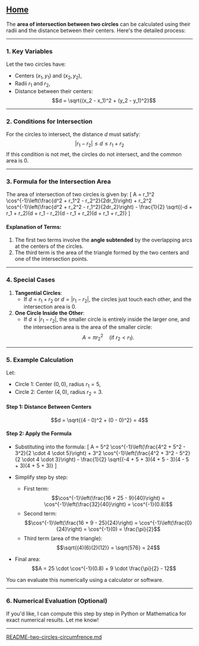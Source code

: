 [Home](https://t2m.io/VwvDcuw)
---

The **area of intersection between two circles** can be calculated using their radii and the distance between their centers. Here's the detailed process:

---

### **1. Key Variables**
Let the two circles have:
- Centers $(x_1, y_1)$ and $(x_2, y_2)$,
- Radii $r_1$ and $r_2$,
- Distance between their centers:
  $$d = \sqrt{(x_2 - x_1)^2 + (y_2 - y_1)^2}$$

---

### **2. Conditions for Intersection**
For the circles to intersect, the distance $d$ must satisfy:
$$|r_1 - r_2| \leq d \leq r_1 + r_2$$
If this condition is not met, the circles do not intersect, and the common area is $0$.

---

### **3. Formula for the Intersection Area**
The area of intersection of two circles is given by:
\[
A = r_1^2 \cos^{-1}\left(\frac{d^2 + r_1^2 - r_2^2}{2dr_1}\right) +
    r_2^2 \cos^{-1}\left(\frac{d^2 + r_2^2 - r_1^2}{2dr_2}\right) -
    \frac{1}{2} \sqrt{(-d + r_1 + r_2)(d + r_1 - r_2)(d - r_1 + r_2)(d + r_1 + r_2)}
\]

#### Explanation of Terms:
1. The first two terms involve the **angle subtended** by the overlapping arcs at the centers of the circles.
2. The third term is the area of the triangle formed by the two centers and one of the intersection points.

---

### **4. Special Cases**
1. **Tangential Circles**:
   - If $d = r_1 + r_2$ or $d = |r_1 - r_2|$, the circles just touch each other, and the intersection area is $0$.
2. **One Circle Inside the Other**:
   - If $d \leq |r_1 - r_2|$, the smaller circle is entirely inside the larger one, and the intersection area is the area of the smaller circle:
     $$A = \pi r_2^2 \quad \text{(if $r_2 < r_1$)}.$$

---

### **5. Example Calculation**
Let:
- Circle 1: Center $(0, 0)$, radius $r_1 = 5$,
- Circle 2: Center $(4, 0)$, radius $r_2 = 3$.

#### Step 1: Distance Between Centers
$$d = \sqrt{(4 - 0)^2 + (0 - 0)^2} = 4$$

#### Step 2: Apply the Formula
- Substituting into the formula:
  \[
  A = 5^2 \cos^{-1}\left(\frac{4^2 + 5^2 - 3^2}{2 \cdot 4 \cdot 5}\right) +
      3^2 \cos^{-1}\left(\frac{4^2 + 3^2 - 5^2}{2 \cdot 4 \cdot 3}\right) -
      \frac{1}{2} \sqrt{(-4 + 5 + 3)(4 + 5 - 3)(4 - 5 + 3)(4 + 5 + 3)}
  \]

- Simplify step by step:
  - First term:
    $$\cos^{-1}\left(\frac{16 + 25 - 9}{40}\right) = \cos^{-1}\left(\frac{32}{40}\right) = \cos^{-1}(0.8)$$
  - Second term:
    $$\cos^{-1}\left(\frac{16 + 9 - 25}{24}\right) = \cos^{-1}\left(\frac{0}{24}\right) = \cos^{-1}(0) = \frac{\pi}{2}$$
  - Third term (area of the triangle):
    $$\sqrt{(4)(6)(2)(12)} = \sqrt{576} = 24$$

- Final area:
  $$A = 25 \cdot \cos^{-1}(0.8) + 9 \cdot \frac{\pi}{2} - 12$$

You can evaluate this numerically using a calculator or software.

---

### **6. Numerical Evaluation (Optional)**
If you'd like, I can compute this step by step in Python or Mathematica for exact numerical results. Let me know!


---

[README-two-circles-circumfrence.md](https://t2m.io/wrgV1N9)
